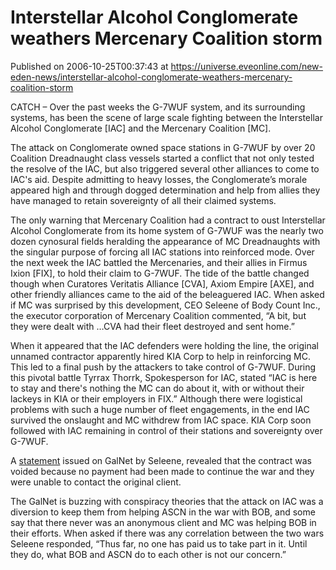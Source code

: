 # Interstellar Alcohol Conglomerate weathers Mercenary Coalition storm
Published on 2006-10-25T00:37:43 at https://universe.eveonline.com/new-eden-news/interstellar-alcohol-conglomerate-weathers-mercenary-coalition-storm

CATCH – Over the past weeks the G-7WUF system, and its surrounding systems, has been the scene of large scale fighting between the Interstellar Alcohol Conglomerate [IAC] and the Mercenary Coalition [MC]. 

The attack on Conglomerate owned space stations in G-7WUF by over 20 Coalition Dreadnaught class vessels started a conflict that not only tested the resolve of the IAC, but also triggered several other alliances to come to IAC's aid. Despite admitting to heavy losses, the Conglomerate’s morale appeared high and through dogged determination and help from allies they have managed to retain sovereignty of all their claimed systems. 

The only warning that Mercenary Coalition had a contract to oust Interstellar Alcohol Conglomerate from its home system of G-7WUF was the nearly two dozen cynosural fields heralding the appearance of MC Dreadnaughts with the singular purpose of forcing all IAC stations into reinforced mode. Over the next week the IAC battled the Mercenaries, and their allies in Firmus Ixion [FIX], to hold their claim to G-7WUF. The tide of the battle changed though when Curatores Veritatis Alliance [CVA], Axiom Empire [AXE], and other friendly alliances came to the aid of the beleaguered IAC. When asked if MC was surprised by this development, CEO Seleene of Body Count Inc., the executor corporation of Mercenary Coalition commented, “A bit, but they were dealt with …CVA had their fleet destroyed and sent home.” 

When it appeared that the IAC defenders were holding the line, the original unnamed contractor apparently hired KIA Corp to help in reinforcing MC. This led to a final push by the attackers to take control of G-7WUF. During this pivotal battle Tyrrax Thorrk, Spokesperson for IAC, stated “IAC is here to stay and there's nothing the MC can do about it, with or without their lackeys in KIA or their employers in FIX.” Although there were logistical problems with such a huge number of fleet engagements, in the end IAC survived the onslaught and MC withdrew from IAC space. KIA Corp soon followed with IAC remaining in control of their stations and sovereignty over G-7WUF. 

A [ statement](http://myeve.eve-online.com/ingameboard.asp?a=topic&threadID=413948) issued on GalNet by Seleene, revealed that the contract was voided because no payment had been made to continue the war and they were unable to contact the original client. 

The GalNet is buzzing with conspiracy theories that the attack on IAC was a diversion to keep them from helping ASCN in the war with BOB, and some say that there never was an anonymous client and MC was helping BOB in their efforts. When asked if there was any correlation between the two wars Seleene responded, “Thus far, no one has paid us to take part in it. Until they do, what BOB and ASCN do to each other is not our concern.”
